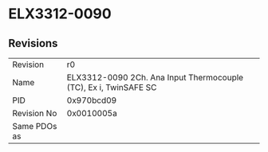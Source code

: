 # ELX3312-0090

## Revisions
<table>
<tr>
<td>Revision</td>
<td>r0</td>
</tr>
<tr>
<td>Name</td>
<td>ELX3312-0090 2Ch. Ana Input Thermocouple (TC), Ex i, TwinSAFE SC</td>
</tr>
<tr>
<td>PID</td>
<td>0x970bcd09</td>
</tr>
<tr>
<td>Revision No</td>
<td>0x0010005a</td>
</tr>
<tr>
<td>Same PDOs as</td>
<td></td>
</tr>
</table>

